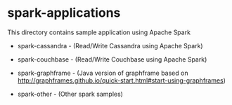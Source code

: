 # spark-applications

This directory contains sample application using Apache Spark

- spark-cassandra - (Read/Write Cassandra using Apache Spark)

- spark-couchbase - (Read/Write Couchbase using Apache Spark)

- spark-graphframe - (Java version of graphframe based on http://graphframes.github.io/quick-start.html#start-using-graphframes)

- spark-other - (Other spark samples)
